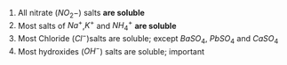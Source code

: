 1. All nitrate ($NO_2-$) salts **are soluble**
2. Most salts of $Na^+$,$K^+$ and $NH_4^+$ **are soluble**
3. Most Chloride ($Cl^-$)salts are soluble; except $BaSO_4$, $PbSO_4$ and $CaSO_4$ 
4. Most hydroxides ($OH^-$) salts are soluble; important  
